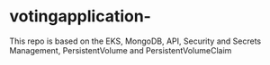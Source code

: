 # votingapplication-
This repo is based on the EKS, MongoDB, API, Security and Secrets Management, PersistentVolume and PersistentVolumeClaim
